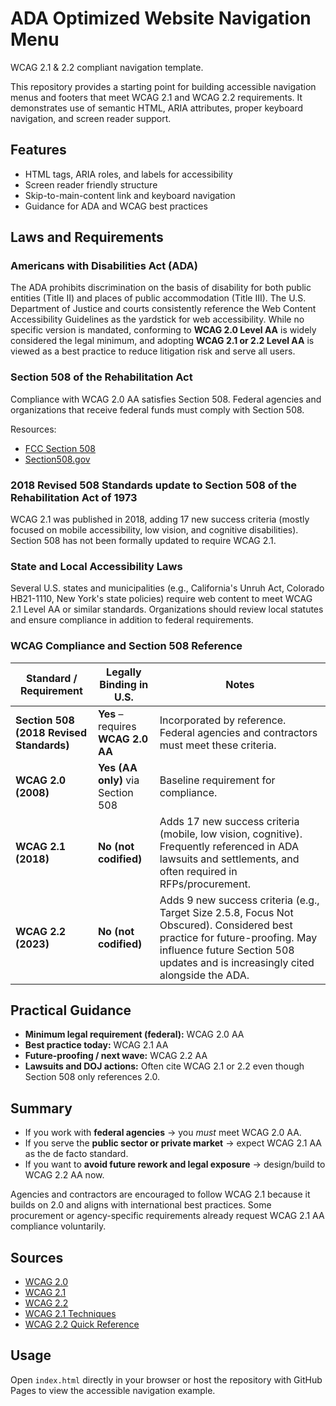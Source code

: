 # ADA Optimized Website Navigation Menu

WCAG 2.1 & 2.2 compliant navigation template.

This repository provides a starting point for building accessible navigation menus and footers that meet WCAG 2.1 and WCAG 2.2 requirements. It demonstrates use of semantic HTML, ARIA attributes, proper keyboard navigation, and screen reader support.

## Features
- HTML tags, ARIA roles, and labels for accessibility
- Screen reader friendly structure
- Skip-to-main-content link and keyboard navigation
- Guidance for ADA and WCAG best practices

## Laws and Requirements

### Americans with Disabilities Act (ADA)
The ADA prohibits discrimination on the basis of disability for both public entities (Title II) and places of public accommodation (Title III). The U.S. Department of Justice and courts consistently reference the Web Content Accessibility Guidelines as the yardstick for web accessibility. While no specific version is mandated, conforming to **WCAG 2.0 Level AA** is widely considered the legal minimum, and adopting **WCAG 2.1 or 2.2 Level AA** is viewed as a best practice to reduce litigation risk and serve all users.

### Section 508 of the Rehabilitation Act
Compliance with WCAG 2.0 AA satisfies Section 508. Federal agencies and organizations that receive federal funds must comply with Section 508.

Resources:
- [FCC Section 508](https://www.fcc.gov/general/section-508-rehabilitation-act)
- [Section508.gov](https://www.section508.gov/manage/laws-and-policies/section-508-law/)

### 2018 Revised 508 Standards update to Section 508 of the Rehabilitation Act of 1973
WCAG 2.1 was published in 2018, adding 17 new success criteria (mostly focused on mobile accessibility, low vision, and cognitive disabilities). Section 508 has not been formally updated to require WCAG 2.1.

### State and Local Accessibility Laws
Several U.S. states and municipalities (e.g., California's Unruh Act, Colorado HB21-1110, New York's state policies) require web content to meet WCAG 2.1 Level AA or similar standards. Organizations should review local statutes and ensure compliance in addition to federal requirements.

### WCAG Compliance and Section 508 Reference

| Standard / Requirement | Legally Binding in U.S. | Notes |
|------------------------|-------------------------|-------|
| **Section 508 (2018 Revised Standards)** | **Yes** – requires **WCAG 2.0 AA** | Incorporated by reference. Federal agencies and contractors must meet these criteria. |
| **WCAG 2.0 (2008)** | **Yes (AA only)** via Section 508 | Baseline requirement for compliance. |
| **WCAG 2.1 (2018)** | **No (not codified)** | Adds 17 new success criteria (mobile, low vision, cognitive). Frequently referenced in ADA lawsuits and settlements, and often required in RFPs/procurement. |
| **WCAG 2.2 (2023)** | **No (not codified)** | Adds 9 new success criteria (e.g., Target Size 2.5.8, Focus Not Obscured). Considered best practice for future-proofing. May influence future Section 508 updates and is increasingly cited alongside the ADA. |

## Practical Guidance
- **Minimum legal requirement (federal):** WCAG 2.0 AA
- **Best practice today:** WCAG 2.1 AA
- **Future-proofing / next wave:** WCAG 2.2 AA
- **Lawsuits and DOJ actions:** Often cite WCAG 2.1 or 2.2 even though Section 508 only references 2.0.

## Summary
- If you work with **federal agencies** → you *must* meet WCAG 2.0 AA.
- If you serve the **public sector or private market** → expect WCAG 2.1 AA as the de facto standard.
- If you want to **avoid future rework and legal exposure** → design/build to WCAG 2.2 AA now.

Agencies and contractors are encouraged to follow WCAG 2.1 because it builds on 2.0 and aligns with international best practices. Some procurement or agency-specific requirements already request WCAG 2.1 AA compliance voluntarily.

## Sources
- [WCAG 2.0](https://www.w3.org/TR/WCAG20/)
- [WCAG 2.1](https://www.w3.org/TR/WCAG21/)
- [WCAG 2.2](https://www.w3.org/TR/WCAG22/)
- [WCAG 2.1 Techniques](https://www.w3.org/WAI/WCAG21/Techniques/)
- [WCAG 2.2 Quick Reference](https://www.w3.org/WAI/WCAG22/quickref/)

## Usage
Open `index.html` directly in your browser or host the repository with GitHub Pages to view the accessible navigation example.

